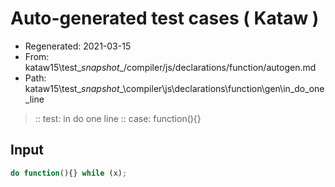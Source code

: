 # Auto-generated test cases ( Kataw )
- Regenerated: 2021-03-15
- From: kataw15\test\__snapshot__/compiler/js/declarations/function/autogen.md
- Path: kataw15\test\__snapshot__\compiler\js\declarations\function\gen\in_do_one_line
> :: test: in do one line
> :: case: function(){}
## Input

`````js
do function(){} while (x);
`````
